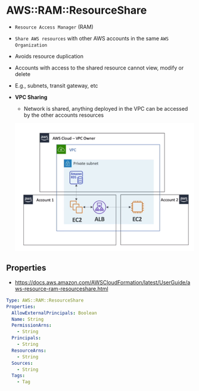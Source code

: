 # AWS::RAM::ResourceShare

- `Resource Access Manager` (RAM)
- `Share AWS resources` with other AWS accounts in the same `AWS Organization`
- Avoids resource duplication
- Accounts with access to the shared resource cannot view, modify or delete
- E.g., subnets, transit gateway, etc

- **VPC Sharing**

  - Network is shared, anything deployed in the VPC can be accessed by the other accounts resources

  ![Shared VPC](.images/ram-shared-vpc.png)

## Properties

- <https://docs.aws.amazon.com/AWSCloudFormation/latest/UserGuide/aws-resource-ram-resourceshare.html>

```yaml
Type: AWS::RAM::ResourceShare
Properties:
  AllowExternalPrincipals: Boolean
  Name: String
  PermissionArns:
    - String
  Principals:
    - String
  ResourceArns:
    - String
  Sources:
    - String
  Tags:
    - Tag
```
